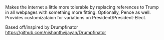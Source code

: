 Makes the internet a little more tolerable by replacing references to Trump in all webpages with something more fitting.
Optionally, Pence as well. Provides customizataion for variations on President/President-Elect.

Based off/inspired by Drumpfinator https://github.com/nishanthvijayan/Drumpfinator
